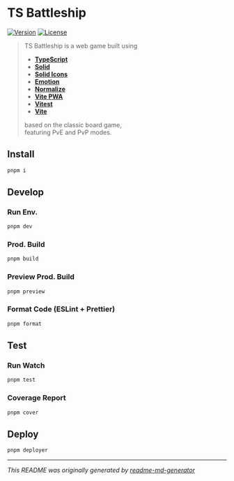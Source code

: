 # TS Battleship
[![Version](https://img.shields.io/badge/dynamic/json?url=https://raw.githubusercontent.com/eldarlrd/ts-battleship/main/package.json&query=version&logo=git-extensions&label=version&labelColor=475569&color=0284c7)](https://github.com/eldarlrd/ts-battleship/blob/main/package.json)
[![License](https://img.shields.io/badge/dynamic/json?url=https://raw.githubusercontent.com/eldarlrd/ts-battleship/main/package.json&query=license&logo=open-source-initiative&logoColor=fff&label=license&labelColor=475569&color=c026d3)](https://github.com/eldarlrd/ts-battleship/blob/main/LICENSE)

> TS Battleship is a web game built using
> - **[TypeScript](https://typescriptlang.org)**
> - **[Solid](https://solidjs.com)**
> - **[Solid Icons](https://solid-icons.vercel.app)**
> - **[Emotion](https://emotion.sh)**
> - **[Normalize](https://necolas.github.io/normalize.css)**
> - **[Vite PWA](https://vite-pwa-org.netlify.app)**
> - **[Vitest](https://vitest.dev)**
> - **[Vite](https://vitejs.dev)**
>
> based on the classic board game,  
> featuring PvE and PvP modes.

## Install
```sh
pnpm i
```
## Develop
### Run Env.
```sh
pnpm dev
```
### Prod. Build
```sh
pnpm build
```
### Preview Prod. Build
```sh
pnpm preview
```
### Format Code (ESLint + Prettier)
```sh
pnpm format
```
## Test
### Run Watch
```sh
pnpm test
```
### Coverage Report
```sh
pnpm cover
```
## Deploy
```sh
pnpm deployer
```
***
*This README was originally generated by [readme-md-generator](https://github.com/kefranabg/readme-md-generator)*